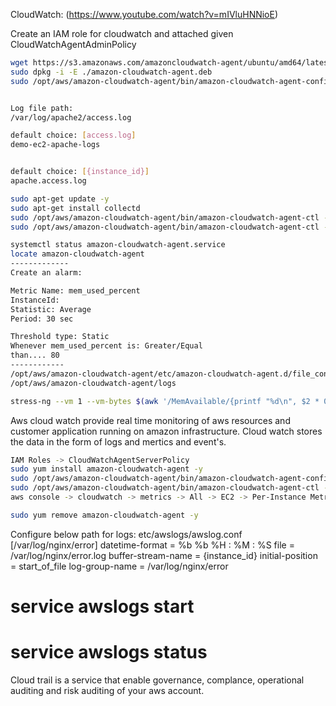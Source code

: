 CloudWatch: (https://www.youtube.com/watch?v=mIVluHNNioE)

Create an IAM role for cloudwatch and attached given CloudWatchAgentAdminPolicy
````sh
wget https://s3.amazonaws.com/amazoncloudwatch-agent/ubuntu/amd64/latest/amazon-cloudwatch-agent.deb
sudo dpkg -i -E ./amazon-cloudwatch-agent.deb
sudo /opt/aws/amazon-cloudwatch-agent/bin/amazon-cloudwatch-agent-config-wizard


Log file path:
/var/log/apache2/access.log

default choice: [access.log]
demo-ec2-apache-logs


default choice: [{instance_id}]
apache.access.log

sudo apt-get update -y
sudo apt-get install collectd
sudo /opt/aws/amazon-cloudwatch-agent/bin/amazon-cloudwatch-agent-ctl -a fetch-config -m ec2 -c file:/opt/aws/amazon-cloudwatch-agent/bin/config.json -s
sudo /opt/aws/amazon-cloudwatch-agent/bin/amazon-cloudwatch-agent-ctl -a status

systemctl status amazon-cloudwatch-agent.service
locate amazon-cloudwatch-agent
-------------
Create an alarm:

Metric Name: mem_used_percent
InstanceId: 
Statistic: Average
Period: 30 sec

Threshold type: Static
Whenever mem_used_percent is: Greater/Equal
than.... 80
------------
/opt/aws/amazon-cloudwatch-agent/etc/amazon-cloudwatch-agent.d/file_config.json
/opt/aws/amazon-cloudwatch-agent/logs

stress-ng --vm 1 --vm-bytes $(awk '/MemAvailable/{printf "%d\n", $2 * 0.9;}' < /proc/meminfo)k --timeout 180s
````

Aws cloud watch provide real time monitoring of aws resources and customer application running on amazon infrastructure.
Cloud watch stores the data in the form of logs and mertics and event's.

````sh
IAM Roles -> CloudWatchAgentServerPolicy
sudo yum install amazon-cloudwatch-agent -y
sudo /opt/aws/amazon-cloudwatch-agent/bin/amazon-cloudwatch-agent-config-wizard
sudo /opt/aws/amazon-cloudwatch-agent/bin/amazon-cloudwatch-agent-ctl -a fetch-config -m ec2 -s -c file:/opt/aws/amazon-cloudwatch-agent/bin/config.json
aws console -> cloudwatch -> metrics -> All -> EC2 -> Per-Instance Metrics

sudo yum remove amazon-cloudwatch-agent -y
````

Configure below path for logs:
etc/awslogs/awslog.conf
[/var/log/nginx/error]
datetime-format = %b %b %H : %M : %S
file = /var/log/nginx/error.log
buffer-stream-name = {instance_id}
initial-position = start_of_file
log-group-name = /var/log/nginx/error

# service awslogs start
# service awslogs status

Cloud trail is a service that enable governance, complance, operational auditing and risk auditing of your aws account.
